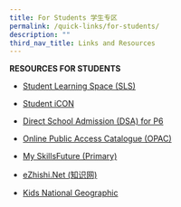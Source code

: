 ```yaml
---
title: For Students 学生专区
permalink: /quick-links/for-students/
description: ""
third_nav_title: Links and Resources
---
```

**RESOURCES FOR STUDENTS**

* [Student Learning Space (SLS)](https://vle.learning.moe.edu.sg/login)

* [Student iCON](https://workspace.google.com/dashboard)

* [Direct School Admission (DSA) for P6](https://www.moe.gov.sg/secondary/dsa)

* [Online Public Access Catalogue (OPAC)](https://schoolibrary.moe.edu.sg/poiching)

* [My SkillsFuture (Primary)](https://www.myskillsfuture.gov.sg/content/student/en/primary.html)

* [eZhishi.Net (知识网)](https://www.ezhishi.net/Contents/) [](https://www.ezhishi.net/Contents/)

* [Kids National Geographic](https://kids.nationalgeographic.com/kids/)